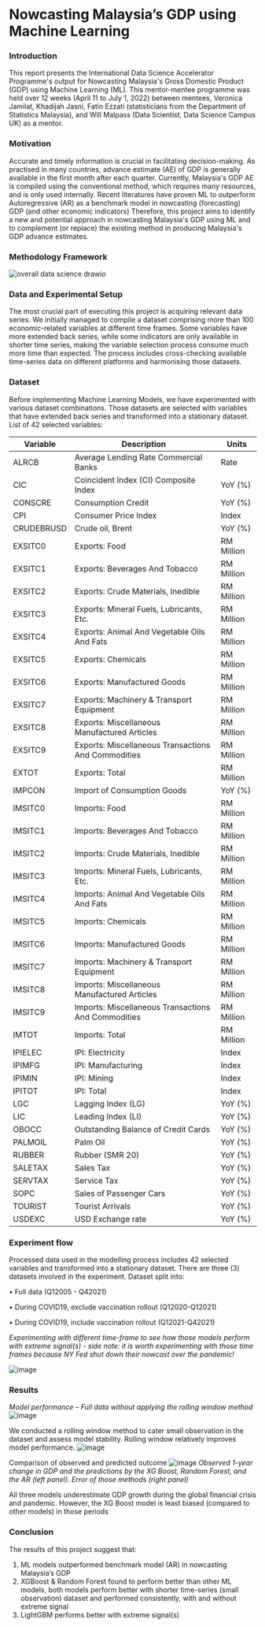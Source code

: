 # Nowcasting Malaysia’s GDP using Machine Learning

### Introduction
This report presents the International Data Science Accelerator Programme's output for Nowcasting Malaysia's Gross Domestic Product (GDP) using Machine Learning (ML). This mentor-mentee programme was held over 12 weeks (April 11 to July 1, 2022) between mentees, Veronica Jamilat, Khadijah Jasni, Fatin Ezzati (statisticians from the Department of Statistics Malaysia), and Will Malpass (Data Scientist, Data Science Campus UK) as a mentor.

### Motivation
Accurate and timely information is crucial in facilitating decision-making. As practised in many countries, advance estimate (AE) of GDP is generally available in the first month after each quarter. 
Currently, Malaysia's GDP AE is compiled using the conventional method, which requires many resources, and is only used internally. Recent literatures have proven ML to outperform Autoregressive (AR) as a benchmark model in nowcasting (forecasting) GDP (and other economic indicators)
Therefore, this project aims to identify a new and potential approach in nowcasting Malaysia's GDP using ML and to complement (or replace) the existing method in producing Malaysia's GDP advance estimates.

### Methodology Framework
![overall data science drawio](https://user-images.githubusercontent.com/58675575/175886895-ed878e5f-5225-4f8d-a26a-b9b5f25296f5.png)

### Data and Experimental Setup
The most crucial part of executing this project is acquiring relevant data series. We initially managed to compile a dataset comprising more than 100 economic-related variables at different time frames. Some variables have more extended back series, while some indicators are only available in shorter time series, making the variable selection process consume much more time than expected. The process includes cross-checking available time-series data on different platforms and harmonising those datasets.

### Dataset
Before implementing Machine Learning Models, we have experimented with various dataset combinations. Those datasets are selected with variables that have extended back series and transformed into a stationary dataset. List of 42 selected variables:

| Variable | Description | Units |
| ------------- | ------------- | ------------- |
|ALRCB | Average Lending Rate Commercial Banks | Rate |
|CIC  | Coincident Index (CI) Composite Index  | YoY (%) |
|CONSCRE | Consumption Credit | YoY (%) |
|CPI  | Consumer Price Index | Index |
|CRUDEBRUSD | Crude oil, Brent | YoY (%) |
|EXSITC0|	Exports: Food| RM Million |
|EXSITC1|	Exports: Beverages And Tobacco| RM Million |
|EXSITC2|	Exports: Crude Materials, Inedible| RM Million |
|EXSITC3|	Exports: Mineral Fuels, Lubricants, Etc.| RM Million | 
|EXSITC4|	Exports: Animal And Vegetable Oils And Fats| RM Million |
|EXSITC5|	Exports: Chemicals| RM Million |
|EXSITC6|	Exports: Manufactured Goods| RM Million |
|EXSITC7|	Exports: Machinery & Transport Equipment| RM Million |
|EXSITC8|	Exports: Miscellaneous Manufactured Articles| RM Million |
|EXSITC9|	Exports: Miscellaneous Transactions And Commodities| RM Million |
|EXTOT|	Exports: Total| RM Million |
|IMPCON |  Import of Consumption Goods | YoY (%) |
|IMSITC0|	Imports: Food| RM Million |
|IMSITC1|	Imports: Beverages And Tobacco| RM Million |
|IMSITC2|	Imports: Crude Materials, Inedible| RM Million |
|IMSITC3|	Imports: Mineral Fuels, Lubricants, Etc.| RM Million |
|IMSITC4|	Imports: Animal And Vegetable Oils And Fats| RM Million |
|IMSITC5|	Imports: Chemicals| RM Million |
|IMSITC6|	Imports: Manufactured Goods| RM Million |
|IMSITC7|	Imports: Machinery & Transport Equipment| RM Million |
|IMSITC8|	Imports: Miscellaneous Manufactured Articles| RM Million |
|IMSITC9|	Imports: Miscellaneous Transactions And Commodities| RM Million |
|IMTOT|	Imports: Total| RM Million | 
|IPIELEC | IPI: Electricity | Index |
|IPIMFG|	IPI: Manufacturing| Index |
|IPIMIN|	IPI: Mining| Index |
|IPITOT|	IPI: Total| Index |
|LGC|	Lagging Index (LG)| YoY (%) |
|LIC|	Leading Index (LI)| YoY (%) |
|OBOCC|	Outstanding Balance of Credit Cards| YoY (%) |
|PALMOIL|	Palm Oil| YoY (%) |
|RUBBER|	Rubber (SMR 20)| YoY (%) |
|SALETAX| Sales Tax| YoY (%) |
|SERVTAX| Service Tax| YoY (%) |
|SOPC| Sales of Passenger Cars| YoY (%) |
|TOURIST| Tourist Arrivals| YoY (%) |
|USDEXC| USD Exchange rate| YoY (%) |

### Experiment flow
Processed data used in the modelling process includes 42 selected variables and transformed into a stationary dataset. There are three (3) datasets involved in the experiment. Dataset split into:

•	Full data (Q12005 - Q42021)

•	During COVID19, exclude  vaccination rollout (Q12020-Q12021)

•	During COVID19, include  vaccination rollout (Q12021-Q42021)

*Experimenting with different time-frame to see how those models perform with extreme signal(s) - side note: it is worth experimenting with those time frames because NY Fed shut down their nowcast over the pandemic!*

![image](https://user-images.githubusercontent.com/104331591/178622693-dd57d50c-43b9-46e8-a72d-7c3ba85ed5db.png)

### Results

*Model performance – Full data without applying the rolling window method*
![image](https://user-images.githubusercontent.com/104331591/178670548-64a1ad88-4150-47ad-8286-c9b90c5ae03d.png)

We conducted a rolling window method to cater small observation in the dataset and assess model stability. Rolling window relatively  improves model performance.
![image](https://user-images.githubusercontent.com/104331591/178670793-7259123c-47c7-4fa9-8044-a1d3b214930d.png)

Comparison of observed and predicted outcome
![image](https://user-images.githubusercontent.com/104331591/178882558-f19a4f3c-a703-47af-b7f4-b667445e59bc.png)
*Observed 1-year change in GDP and the predictions by the XG Boost, Random Forest, and the AR (left panel). Error of those methods (right panel)*

All three models underestimate GDP growth during the global financial crisis and pandemic. However, the XG Boost model is least biased (compared to other models) in those periods 

### Conclusion
The results of this project suggest that:
1)	ML models outperformed benchmark model (AR) in nowcasting Malaysia’s GDP
2)	XGBoost & Random Forest found to perform better than other ML models, both models perform better with shorter time-series (small observation) dataset and performed consistently, with and without extreme signal
3)	LightGBM performs better with extreme signal(s)

